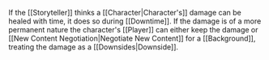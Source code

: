 If the [[Storyteller]] thinks a [[Character|Character's]] damage can be healed with time, it does so during [[Downtime]]. If the damage is of a more permanent nature the character's [[Player]] can either keep the damage or [[New Content Negotiation|Negotiate New Content]] for a [[Background]], treating the damage as a [[Downsides|Downside]].